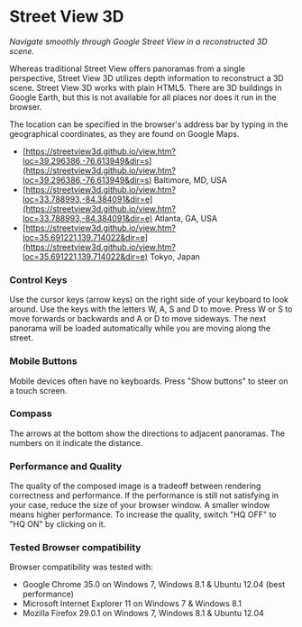 # Street View 3D

_Navigate smoothly through Google Street View in a reconstructed 3D scene._

Whereas traditional Street View offers panoramas from a single perspective, Street View 3D utilizes depth information to reconstruct a 3D scene. Street View 3D works with plain HTML5. There are 3D buildings in Google Earth, but this is not available for all places nor does it run in the browser.

The location can be specified in the browser's address bar by typing in the geographical coordinates, as they are found on Google Maps.

* [https://streetview3d.github.io/view.htm?loc=39.296386,-76.613949&dir=s](https://streetview3d.github.io/view.htm?loc=39.296386,-76.613949&dir=s) Baltimore, MD, USA
* [https://streetview3d.github.io/view.htm?loc=33.788993,-84.384091&dir=e](https://streetview3d.github.io/view.htm?loc=33.788993,-84.384091&dir=e) Atlanta, GA, USA
* [https://streetview3d.github.io/view.htm?loc=35.691221,139.714022&dir=e](https://streetview3d.github.io/view.htm?loc=35.691221,139.714022&dir=e) Tokyo, Japan

### Control Keys

Use the cursor keys (arrow keys) on the right side of your keyboard to look around. Use the keys with the letters W, A, S and D to move. Press W or S to move forwards or backwards and A or D to move sideways. The next panorama will be loaded automatically while you are moving along the street.

### Mobile Buttons

Mobile devices often have no keyboards. Press "Show buttons" to steer on a touch screen.

### Compass

The arrows at the bottom show the directions to adjacent panoramas. The numbers on it indicate the distance.

### Performance and Quality

The quality of the composed image is a tradeoff between rendering correctness and performance. If the performance is still not satisfying in your case, reduce the size of your browser window. A smaller window means higher performance. To increase the quality, switch "HQ OFF" to "HQ ON" by clicking on it.

### Tested Browser compatibility

Browser compatibility was tested with:

* Google Chrome 35.0 on Windows 7, Windows 8.1 & Ubuntu 12.04 (best performance)
* Microsoft Internet Explorer 11 on Windows 7 & Windows 8.1
* Mozilla Firefox 29.0.1 on Windows 7, Windows 8.1 & Ubuntu 12.04

